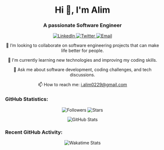 <h1 align="center">Hi 👋, I'm Alim</h1>
<h3 align="center">A passionate Software Engineer</h3>

<p align="center">
  <a href="https://www.linkedin.com/in/your-linkedin-profile" target="_blank">
    <img src="https://img.shields.io/badge/-LinkedIn-blue?style=flat&logo=linkedin&logoColor=white" alt="LinkedIn" />
  </a>
  <a href="https://twitter.com/your-twitter-handle" target="_blank">
    <img src="https://img.shields.io/badge/-Twitter-blue?style=flat&logo=twitter&logoColor=white" alt="Twitter" />
  </a>
  <a href="mailto:i.alim0229@gmail.com">
    <img src="https://img.shields.io/badge/Email-i.alim0229%40gmail.com-green" alt="Email" />
  </a>
</p>

<p align="center">
  👯 I’m looking to collaborate on software engineering projects that can make life better for people.
</p>

<p align="center">
  🌱 I'm currently learning new technologies and improving my coding skills.
</p>

<p align="center">
  💬 Ask me about software development, coding challenges, and tech discussions.
</p>

<p align="center">
  📫 How to reach me: <a href="mailto:i.alim0229@gmail.com">i.alim0229@gmail.com</a>
</p>

<h3 align="left">GitHub Statistics:</h3>

<p align="center">
  <img src="https://img.shields.io/github/followers/your-github-username?style=social" alt="Followers" />
  <img src="https://img.shields.io/github/stars/your-github-username?style=social" alt="Stars" />
</p>

<p align="center">
  <img src="https://github-readme-stats-sigma-five.vercel.app/api?username=your-github-username&show_icons=true&count_private=true&theme=dark" alt="GitHub Stats" />
</p>

<h3 align="left">Recent GitHub Activity:</h3>

<p align="center">
  <img src="https://github-readme-stats-sigma-five.app/api/wakatime?username=your-wakatime-username&layout=compact&langs_count=6&theme=dark" alt="Wakatime Stats" />
</p>
